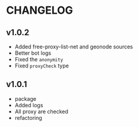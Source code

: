 # CHANGELOG

## v1.0.2

- Added free-proxy-list-net and geonode sources
- Better bot logs
- Fixed the `anonymity`
- Fixed `proxyCheck` type

## v1.0.1

- package
- Added logs
- All proxy are checked
- refactoring
